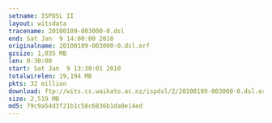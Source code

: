 ```yaml
---
setname: ISPDSL II
layout: witsdata
tracename: 20100109-003000-0.dsl
end: Sat Jan  9 14:00:00 2010
originalname: 20100109-003000-0.dsl.erf
gzsize: 1,035 MB
len: 0:30:00
start: Sat Jan  9 13:30:01 2010
totalwirelen: 19,194 MB
pkts: 32 million
download: ftp://wits.cs.waikato.ac.nz/ispdsl/2/20100109-003000-0.dsl.erf.gz
size: 2,519 MB
md5: 79c9a54d3f21b1c58c6836b1da0e14ed
---
```

